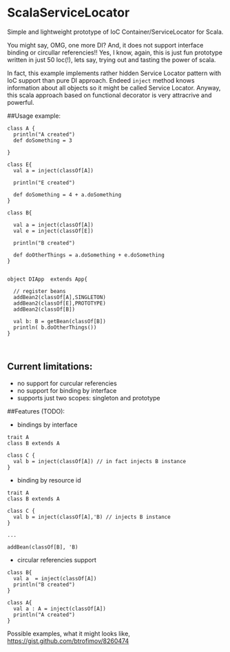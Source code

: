 ScalaServiceLocator
===================

Simple and lightweight prototype of IoC Container/ServiceLocator for Scala.

You might say, OMG, one more DI? And, it does not support interface binding or circullar referencies!!
Yes, I know, again, this is just fun prototype written in just 50 loc(!), lets say, trying out and tasting the power of scala.

In fact, this example implements  rather hidden Service Locator pattern with IoC support than pure DI approach. Endeed ```inject``` method knows information about all objects so it might be called Service Locator.
Anyway, this scala approach based on functional decorator is very attracrive and powerful.


##Usage example:
```
class A {
  println("A created")
  def doSomething = 3

}

class E{
  val a = inject(classOf[A])

  println("E created")

  def doSomething = 4 + a.doSomething
}

class B{

  val a = inject(classOf[A])
  val e = inject(classOf[E])

  println("B created")

  def doOtherThings = a.doSomething + e.doSomething
}


object DIApp  extends App{

  // register beans
  addBean2(classOf[A],SINGLETON)
  addBean2(classOf[E],PROTOTYPE)
  addBean2(classOf[B])

  val b: B = getBean(classOf[B])
  println( b.doOtherThings())
}



```
## Current limitations:
 * no support for curcular referencies
 * no support for binding by interface
 * supports just two scopes: singleton and prototype

##Features (TODO):
 * bindings by interface

```
trait A
class B extends A

class C {
  val b = inject(classOf[A]) // in fact injects B instance
}

```
 * binding by resource id

```
trait A
class B extends A

class C {
  val b = inject(classOf[A],'B) // injects B instance
}

...

addBean(classOf[B], 'B)
```
 * circular referencies support

```
class B{
  val a  = inject(classOf[A])
  println("B created")
}

class A{
  val a : A = inject(classOf[A])
  println("A created")
}
```


Possible examples, what it might looks like, https://gist.github.com/btrofimov/8260474
